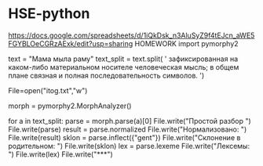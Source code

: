 # HSE-python
https://docs.google.com/spreadsheets/d/1iQkDsk_n3AluSyZ9f4tEJcn_aWE5FGYBLOeCGRzAExk/edit?usp=sharing
HOMEWORK
import pymorphy2 


text = "Мама мыла раму" 
text_split = text.split( 
' зафиксированная на каком-либо материальном носителе человеческая мысль; в общем плане связная и полная последовательность символов. ') 

File=open("itog.txt","w") 

morph = pymorphy2.MorphAnalyzer() 

for a in text_split: 
parse = morph.parse(a)[0] 
File.write("Простой разбор ") 
File.write(parse) 
result = parse.normalized 
File.write("Нормализовано: ") 
File.write(result) 
sklon = parse.inflect({"gent"}) 
File.write("Склонение в родительном: ") 
File.write(sklon) 
lex = parse.lexeme 
File.write("Лексемы: ") 
File.write(lex) 
File.write("***")

